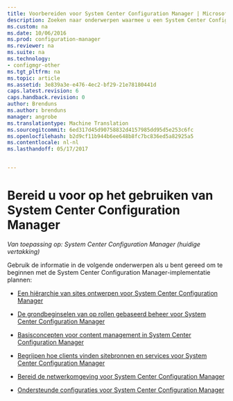 ```yaml
---
title: Voorbereiden voor System Center Configuration Manager | Microsoft-documenten
description: Zoeken naar onderwerpen waarmee u een System Center Configuration Manager-implementatie plannen.
ms.custom: na
ms.date: 10/06/2016
ms.prod: configuration-manager
ms.reviewer: na
ms.suite: na
ms.technology:
- configmgr-other
ms.tgt_pltfrm: na
ms.topic: article
ms.assetid: 3e839a3e-e476-4ec2-bf29-21e78180441d
caps.latest.revision: 6
caps.handback.revision: 0
author: Brenduns
ms.author: brenduns
manager: angrobe
ms.translationtype: Machine Translation
ms.sourcegitcommit: 6ed317d45d90758832d4157985dd95d5e253c6fc
ms.openlocfilehash: b2d9cf11b944b6ee648b8fc7bc836ed5a82925a5
ms.contentlocale: nl-nl
ms.lasthandoff: 05/17/2017


---
```

# <a name="get-ready-for-system-center-configuration-manager"></a>Bereid u voor op het gebruiken van System Center Configuration Manager

*Van toepassing op: System Center Configuration Manager (huidige vertakking)*

Gebruik de informatie in de volgende onderwerpen als u bent gereed om te beginnen met de System Center Configuration Manager-implementatie plannen:  


  -   [Een hiërarchie van sites ontwerpen voor System Center Configuration Manager](../../core/plan-design/hierarchy/design-a-hierarchy-of-sites.md)  

  -   [De grondbeginselen van op rollen gebaseerd beheer voor System Center Configuration Manager](../../core/understand/fundamentals-of-role-based-administration.md)  

  -   [Basisconcepten voor content management in System Center Configuration Manager](../../core/plan-design/hierarchy/fundamental-concepts-for-content-management.md)  

  -   [Begrijpen hoe clients vinden sitebronnen en services voor System Center Configuration Manager](../../core/plan-design/hierarchy/understand-how-clients-find-site-resources-and-services.md)  

-   [Bereid de netwerkomgeving voor System Center Configuration Manager](/sccm/core/plan-design/network/configure-firewalls-ports-domains)  

-   [Ondersteunde configuraties voor System Center Configuration Manager](../../core/plan-design/configs/supported-configurations.md)  

